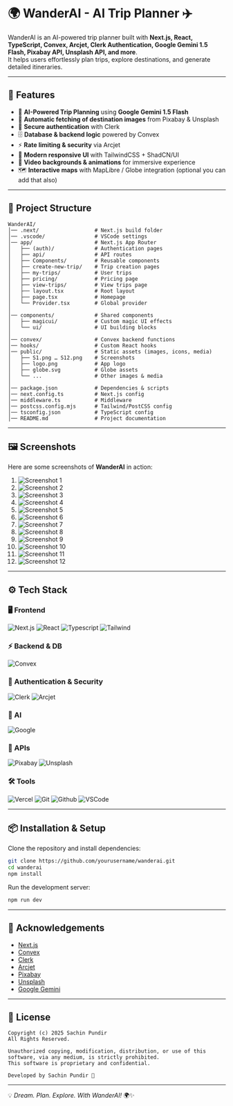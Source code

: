 
# 🌍 WanderAI - AI Trip Planner ✈️

WanderAI is an AI-powered trip planner built with **Next.js, React, TypeScript, Convex, Arcjet, Clerk Authentication, Google Gemini 1.5 Flash, Pixabay API, Unsplash API, and more**.  
It helps users effortlessly plan trips, explore destinations, and generate detailed itineraries.

---

## 🚀 Features
- 🤖 **AI-Powered Trip Planning** using **Google Gemini 1.5 Flash**
- 📸 **Automatic fetching of destination images** from Pixabay & Unsplash
- 🔐 **Secure authentication** with Clerk
- 🗄️ **Database & backend logic** powered by Convex
- ⚡ **Rate limiting & security** via Arcjet
- 🎨 **Modern responsive UI** with TailwindCSS + ShadCN/UI
- 🎥 **Video backgrounds & animations** for immersive experience
- 🗺️ **Interactive maps** with MapLibre / Globe integration (optional you can add that also)

---

## 📂 Project Structure

```
WanderAI/
│── .next/                  # Next.js build folder
│── .vscode/                # VSCode settings
│── app/                    # Next.js App Router
│   ├── (auth)/             # Authentication pages
│   ├── api/                # API routes
│   ├── Components/         # Reusable components
│   ├── create-new-trip/    # Trip creation pages
│   ├── my-trips/           # User trips
│   ├── pricing/            # Pricing page
│   ├── view-trips/         # View trips page
│   ├── layout.tsx          # Root layout
│   ├── page.tsx            # Homepage
│   └── Provider.tsx        # Global provider
│
│── components/             # Shared components
│   ├── magicui/            # Custom magic UI effects
│   └── ui/                 # UI building blocks
│
│── convex/                 # Convex backend functions
│── hooks/                  # Custom React hooks
│── public/                 # Static assets (images, icons, media)
│   ├── S1.png … S12.png    # Screenshots
│   ├── logo.png            # App logo
│   ├── globe.svg           # Globe assets
│   └── ...                 # Other images & media
│
│── package.json            # Dependencies & scripts
│── next.config.ts          # Next.js config
│── middleware.ts           # Middleware
│── postcss.config.mjs      # Tailwind/PostCSS config
│── tsconfig.json           # TypeScript config
│── README.md               # Project documentation
```

---

## 🖼️ Screenshots

Here are some screenshots of **WanderAI** in action:

1. ![Screenshot 1](public/S1.png)
2. ![Screenshot 2](public/S2.png)
3. ![Screenshot 3](public/S3.png)
4. ![Screenshot 4](public/S4.png)
5. ![Screenshot 5](public/S5.png)
6. ![Screenshot 6](public/S6.png)
7. ![Screenshot 7](public/S7.png)
8. ![Screenshot 8](public/S8.png)
9. ![Screenshot 9](public/S9.png)
10. ![Screenshot 10](public/S10.png)
11. ![Screenshot 11](public/S11.png)
12. ![Screenshot 12](public/S12.png)

---

## ⚙️ Tech Stack

### 🖥️ Frontend
![Next.js](https://skillicons.dev/icons?i=next) 
![React](https://skillicons.dev/icons?i=react) 
![Typescript](https://skillicons.dev/icons?i=ts) 
![Tailwind](https://skillicons.dev/icons?i=tailwind)  

### ⚡ Backend & DB
![Convex](https://img.shields.io/badge/Convex-000000?style=for-the-badge&logo=icloud&logoColor=white)  

### 🔐 Authentication & Security
![Clerk](https://img.shields.io/badge/Clerk-3B82F6?style=for-the-badge&logo=lock&logoColor=white)
![Arcjet](https://img.shields.io/badge/Arcjet-8A2BE2?style=for-the-badge&logo=shield&logoColor=white)  

### 🤖 AI
![Google](https://img.shields.io/badge/Google%20Gemini-4285F4?style=for-the-badge&logo=google&logoColor=white)  

### 📸 APIs
![Pixabay](https://img.shields.io/badge/Pixabay-2ecc71?style=for-the-badge&logo=pixabay&logoColor=white)
![Unsplash](https://img.shields.io/badge/Unsplash-000000?style=for-the-badge&logo=unsplash&logoColor=white)  

### 🛠️ Tools
![Vercel](https://skillicons.dev/icons?i=vercel) 
![Git](https://skillicons.dev/icons?i=git) 
![Github](https://skillicons.dev/icons?i=github) 
![VSCode](https://skillicons.dev/icons?i=vscode)  

---

## 📦 Installation & Setup

Clone the repository and install dependencies:

```bash
git clone https://github.com/yourusername/wanderai.git
cd wanderai
npm install
```

Run the development server:

```bash
npm run dev
```

---

## 🙌 Acknowledgements

- [Next.js](https://nextjs.org/)  
- [Convex](https://convex.dev/)  
- [Clerk](https://clerk.com/)  
- [Arcjet](https://arcjet.com/)  
- [Pixabay](https://pixabay.com/)  
- [Unsplash](https://unsplash.com/)  
- [Google Gemini](https://ai.google/)  

---

## 📜 License

```
Copyright (c) 2025 Sachin Pundir  
All Rights Reserved.  

Unauthorized copying, modification, distribution, or use of this software, via any medium, is strictly prohibited.  
This software is proprietary and confidential.  

Developed by Sachin Pundir 🚀
```

---

💡 *Dream. Plan. Explore. With WanderAI!* 🌍✨
